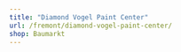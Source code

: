 ```yaml
---
title: "Diamond Vogel Paint Center"
url: /fremont/diamond-vogel-paint-center/
shop: Baumarkt
---
```

